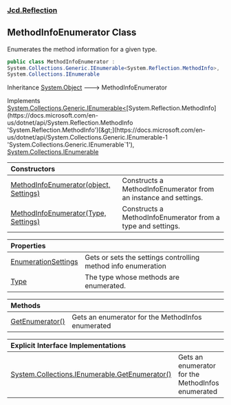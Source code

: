### [Jcd.Reflection](Jcd.Reflection.md 'Jcd.Reflection')

## MethodInfoEnumerator Class

Enumerates the method information for a given type.

```csharp
public class MethodInfoEnumerator :
System.Collections.Generic.IEnumerable<System.Reflection.MethodInfo>,
System.Collections.IEnumerable
```

Inheritance [System.Object](https://docs.microsoft.com/en-us/dotnet/api/System.Object 'System.Object') &#129106;
MethodInfoEnumerator

Implements [System.Collections.Generic.IEnumerable&lt;](https://docs.microsoft.com/en-us/dotnet/api/System.Collections.Generic.IEnumerable-1 'System.Collections.Generic.IEnumerable`1')[System.Reflection.MethodInfo](https://docs.microsoft.com/en-us/dotnet/api/System.Reflection.MethodInfo 'System.Reflection.MethodInfo')[&gt;](https://docs.microsoft.com/en-us/dotnet/api/System.Collections.Generic.IEnumerable-1 'System.Collections.Generic.IEnumerable`1'), [System.Collections.IEnumerable](https://docs.microsoft.com/en-us/dotnet/api/System.Collections.IEnumerable 'System.Collections.IEnumerable')

| Constructors                                                                                                                                                                                                       |                                                                  |
|:-------------------------------------------------------------------------------------------------------------------------------------------------------------------------------------------------------------------|:-----------------------------------------------------------------|
| [MethodInfoEnumerator(object, Settings)](MethodInfoEnumerator..ctor.jzYiQYOh+kpx/xkJPdg0nA.md 'Jcd.Reflection.MethodInfoEnumerator.MethodInfoEnumerator(object, Jcd.Reflection.MethodInfoEnumerator.Settings)')    | Constructs a MethodInfoEnumerator from an instance and settings. |
| [MethodInfoEnumerator(Type, Settings)](MethodInfoEnumerator..ctor./gojsr2WJzYAC8wLaAQbhw.md 'Jcd.Reflection.MethodInfoEnumerator.MethodInfoEnumerator(System.Type, Jcd.Reflection.MethodInfoEnumerator.Settings)') | Constructs a MethodInfoEnumerator from a type and settings.      |

| Properties                                                                                                                   |                                                               |
|:-----------------------------------------------------------------------------------------------------------------------------|:--------------------------------------------------------------|
| [EnumerationSettings](MethodInfoEnumerator.EnumerationSettings.md 'Jcd.Reflection.MethodInfoEnumerator.EnumerationSettings') | Gets or sets the settings controlling method info enumeration |
| [Type](MethodInfoEnumerator.Type.md 'Jcd.Reflection.MethodInfoEnumerator.Type')                                              | The type whose methods are enumerated.                        |

| Methods                                                                                                          |                                                   |
|:-----------------------------------------------------------------------------------------------------------------|:--------------------------------------------------|
| [GetEnumerator()](MethodInfoEnumerator.GetEnumerator().md 'Jcd.Reflection.MethodInfoEnumerator.GetEnumerator()') | Gets an enumerator for the MethodInfos enumerated |

| Explicit Interface Implementations                                                                                                                                                                            |                                                   |
|:--------------------------------------------------------------------------------------------------------------------------------------------------------------------------------------------------------------|:--------------------------------------------------|
| [System.Collections.IEnumerable.GetEnumerator()](MethodInfoEnumerator.System.Collections.IEnumerable.GetEnumerator().md 'Jcd.Reflection.MethodInfoEnumerator.System.Collections.IEnumerable.GetEnumerator()') | Gets an enumerator for the MethodInfos enumerated |

